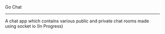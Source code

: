 Go Chat

-------

A chat app which contains various public and private chat rooms made using socket io
(In Progress)
